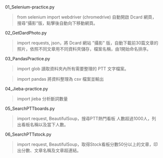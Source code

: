 
01_Selenium-practice.py

> from selenium import webdriver (chromedrive) 自動開啟 Dcard 網頁，搜尋“攝影“版，點擊後自動向下移動網頁。

02_GetDardPhoto.py

> import requests, json，將 Dcard 網站 "攝影" 版，自動下載前30篇文章的照片，依照不同文章用不同資料夾儲存，檔案名稱，由1開始命名排序。

03_PandasPractice.py

> import glob 讀取資料夾內所有需要整理的 PTT 文字檔案。

> import pandas 將資料整理為 csv 檔案並輸出

04_Jieba-practice.py

> import jieba 分析斷詞數量

05_SearchPTTboards.py

> import request, BeautifulSoup，搜尋PTT熱門看板 人數超過1000人，列出看板名稱以及當下人數。

06_SearchPTTstock.py

> import request, BeautifulSoup，取得Stock看板分數50分以上的文章，印出分數、文章名稱及文章超連結。
